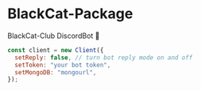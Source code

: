 # BlackCat-Package
BlackCat-Club DiscordBot 🌚

```js
const client = new Client({
  setReply: false, // turn bot reply mode on and off
  setToken: "your bot token",
  setMongoDB: "mongourl",
});
```
